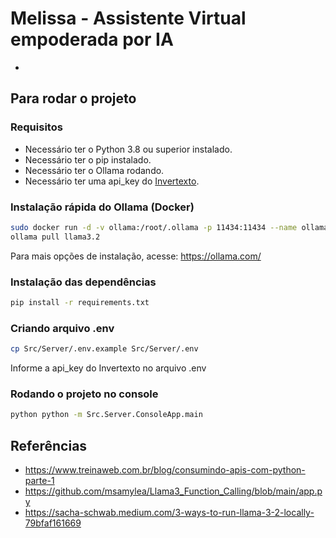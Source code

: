﻿# Melissa - Assistente Virtual empoderada por IA
-

## Para rodar o projeto
### Requisitos
- Necessário ter o Python 3.8 ou superior instalado.
- Necessário ter o pip instalado.
- Necessário ter o Ollama rodando.
- Necessário ter uma api_key do [Invertexto](https://api.invertexto.com/).

### Instalação rápida do Ollama (Docker)

```bash
sudo docker run -d -v ollama:/root/.ollama -p 11434:11434 --name ollama ollama/ollama
ollama pull llama3.2
```

Para mais opções de instalação, acesse: https://ollama.com/

### Instalação das dependências

```bash
pip install -r requirements.txt
```

### Criando arquivo .env
```bash
cp Src/Server/.env.example Src/Server/.env
```

Informe a api_key do Invertexto no arquivo .env

### Rodando o projeto no console
```bash
python python -m Src.Server.ConsoleApp.main
```

Referências
-
- https://www.treinaweb.com.br/blog/consumindo-apis-com-python-parte-1
- https://github.com/msamylea/Llama3_Function_Calling/blob/main/app.py
- https://sacha-schwab.medium.com/3-ways-to-run-llama-3-2-locally-79bfaf161669

